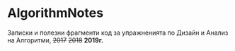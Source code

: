 # AlgorithmNotes
Записки и полезни фрагменти код за упражненията по Дизайн и Анализ на Алгоритми, ~~2017~~ ~~2018~~ **2019г.**

